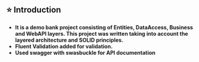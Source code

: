 ## ⭐ Introduction 
- **It is a demo bank project consisting of Entities, DataAccess, Business and WebAPI layers. This project was written taking into account the layered architecture and SOLID principles.** 
- **Fluent Validation added for validation.**
- **Used swagger with swasbuckle for API documentation**